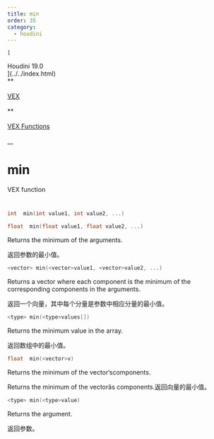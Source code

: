 ```yaml
---
title: min
order: 35
category:
  - houdini
---
```

    
    [  
Houdini 19.0  
](../../index.html)  
**  
[  
VEX  
](../index.html)  
**  
[  
VEX Functions  
](index.html)  
\_\_

# min

VEX function

#

```c
int  min(int value1, int value2, ...)
```

```c
float  min(float value1, float value2, ...)
```

Returns the minimum of the arguments.

返回参数的最小值。

```c
<vector> min(<vector>value1, <vector>value2, ...)
```

Returns a vector where each component is the minimum of the corresponding
components in the arguments.

返回一个向量，其中每个分量是参数中相应分量的最小值。

```c
<type> min(<type>values[])
```

Returns the minimum value in the array.

返回数组中的最小值。

```c
float  min(<vector>v)
```

Returns the minimum of the vector‘scomponents.

Returns the minimum of the vectorâs components.返回向量的最小值。

```c
<type> min(<type>value)
```

Returns the argument.

返回参数。
